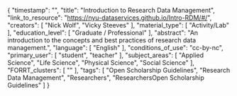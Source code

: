 {
    "timestamp": "",
    "title": "Introduction to Research Data Management",
    "link_to_resource": "https://nyu-dataservices.github.io/Intro-RDM/#/",
    "creators": [
        "Nick Wolf",
        "Vicky Steeves"
    ],
    "material_type": [
        "Activity/Lab"
    ],
    "education_level": [
        "Graduate / Professional"
    ],
    "abstract": "An introduction to the concepts and best practices of research data management.",
    "language": [
        "English"
    ],
    "conditions_of_use": "cc-by-nc",
    "primary_user": [
        "student",
        "teacher"
    ],
    "subject_areas": [
        "Applied Science",
        "Life Science",
        "Physical Science",
        "Social Science"
    ],
    "FORRT_clusters": [
        ""
    ],
    "tags": [
        "Open Scholarship Guidelines",
        "Research Data Management",
        "Researchers",
        "ResearchersOpen Scholarship Guidelines"
    ]
}